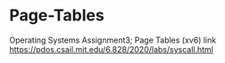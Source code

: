 # Page-Tables
Operating Systems Assignment3; Page Tables (xv6)
link https://pdos.csail.mit.edu/6.828/2020/labs/syscall.html
